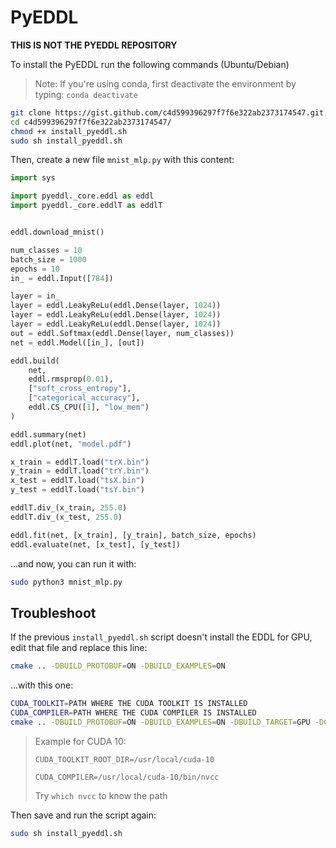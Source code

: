 # PyEDDL

**THIS IS NOT THE PYEDDL REPOSITORY**

To install the PyEDDL run the following commands (Ubuntu/Debian)

> Note: If you're using conda, first deactivate the environment by typing: `conda deactivate`

```bash
git clone https://gist.github.com/c4d599396297f7f6e322ab2373174547.git; 
cd c4d599396297f7f6e322ab2373174547/
chmod +x install_pyeddl.sh
sudo sh install_pyeddl.sh
```


Then, create a new file `mnist_mlp.py` with this content:

```python
import sys

import pyeddl._core.eddl as eddl
import pyeddl._core.eddlT as eddlT


eddl.download_mnist()

num_classes = 10
batch_size = 1000
epochs = 10
in_ = eddl.Input([784])

layer = in_
layer = eddl.LeakyReLu(eddl.Dense(layer, 1024))
layer = eddl.LeakyReLu(eddl.Dense(layer, 1024))
layer = eddl.LeakyReLu(eddl.Dense(layer, 1024))
out = eddl.Softmax(eddl.Dense(layer, num_classes))
net = eddl.Model([in_], [out])

eddl.build(
    net,
    eddl.rmsprop(0.01),
    ["soft_cross_entropy"],
    ["categorical_accuracy"],
    eddl.CS_CPU([1], "low_mem")
)

eddl.summary(net)
eddl.plot(net, "model.pdf")

x_train = eddlT.load("trX.bin")
y_train = eddlT.load("trY.bin")
x_test = eddlT.load("tsX.bin")
y_test = eddlT.load("tsY.bin")

eddlT.div_(x_train, 255.0)
eddlT.div_(x_test, 255.0)

eddl.fit(net, [x_train], [y_train], batch_size, epochs)
eddl.evaluate(net, [x_test], [y_test])

```

...and now, you can run it with:


```bash
sudo python3 mnist_mlp.py 
```


## Troubleshoot

If the previous `install_pyeddl.sh` script doesn't install the EDDL for GPU,
edit that file and replace this line:

```bash
cmake .. -DBUILD_PROTOBUF=ON -DBUILD_EXAMPLES=ON
```

...with this one:

```bash
CUDA_TOOLKIT=PATH WHERE THE CUDA TOOLKIT IS INSTALLED
CUDA_COMPILER=PATH WHERE THE CUDA COMPILER IS INSTALLED
cmake .. -DBUILD_PROTOBUF=ON -DBUILD_EXAMPLES=ON -DBUILD_TARGET=GPU -DCUDA_TOOLKIT_ROOT_DIR=$CUDA_TOOLKIT -DCMAKE_CUDA_COMPILER=$CUDA_COMPILER
```

> Example for CUDA 10:
>
> `CUDA_TOOLKIT_ROOT_DIR=/usr/local/cuda-10`
>
> `CUDA_COMPILER=/usr/local/cuda-10/bin/nvcc` 
>
>  Try `which nvcc` to know the path

Then save and run the script again:

```bash
sudo sh install_pyeddl.sh
```
